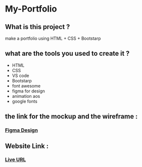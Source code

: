 # My-Portfolio

## What is this project ?

make a portfolio using HTML + CSS + Bootstarp 

## what are the tools you used to create it ?

- HTML
- CSS
- VS code
- Bootstarp
- font awesome
- figma for design
- animation aos
- google fonts

## the link for the mockup and the wireframe :
### [Figma Design](https://www.figma.com/file/h9cfUTBLm87nw0ub23vWOz/Untitled?node-id=0%3A1&t=oBdrBMNU9oGAOBYV-1)


## Website Link :
### [Live URL](https://mohammad-zayed1.github.io/My-Portfolio/)

